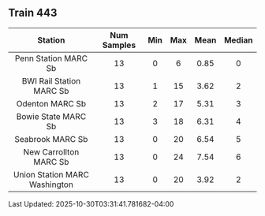 ## Train 443

| Station | Num Samples | Min | Max | Mean | Median |
| :-----: | :---------: | :-: | :-: | :--: | :----: |
| Penn Station MARC Sb | 13 | 0 | 6 | 0.85 | 0 |
| BWI Rail Station MARC Sb | 13 | 1 | 15 | 3.62 | 2 |
| Odenton MARC Sb | 13 | 2 | 17 | 5.31 | 3 |
| Bowie State MARC Sb | 13 | 3 | 18 | 6.31 | 4 |
| Seabrook MARC Sb | 13 | 0 | 20 | 6.54 | 5 |
| New Carrollton MARC Sb | 13 | 0 | 24 | 7.54 | 6 |
| Union Station MARC Washington | 13 | 0 | 20 | 3.92 | 2 |


Last Updated: 2025-10-30T03:31:41.781682-04:00